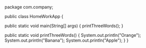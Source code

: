 package com.company;

public class HomeWorkApp {

public static void main(String[] args) {
    printThreeWords();
}

public static void printThreeWords() {
    System.out.println("Orange");
    System.out.println("Banana");
    System.out.println("Apple");
}
}

